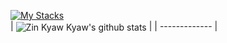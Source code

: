 [![My Stacks](https://skillicons.dev/icons?i=dart,nodejs,go,rust,php,ts,react,vue,flutter)](https://zinkyawkyaw.dev)
<br>
| <img align="center" src="https://github-readme-stats.vercel.app/api?username=necessarylion&show_icons=true&include_all_commits=true&theme=github_dark&hide_border=true" alt="Zin Kyaw Kyaw's github stats" /> |
| ------------- |
